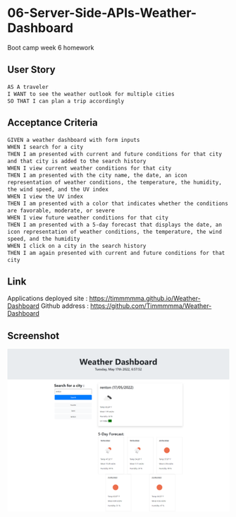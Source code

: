# 06-Server-Side-APIs-Weather-Dashboard
Boot camp week 6 homework

## User Story

```
AS A traveler
I WANT to see the weather outlook for multiple cities
SO THAT I can plan a trip accordingly
```

## Acceptance Criteria

```
GIVEN a weather dashboard with form inputs
WHEN I search for a city
THEN I am presented with current and future conditions for that city and that city is added to the search history
WHEN I view current weather conditions for that city
THEN I am presented with the city name, the date, an icon representation of weather conditions, the temperature, the humidity, the wind speed, and the UV index
WHEN I view the UV index
THEN I am presented with a color that indicates whether the conditions are favorable, moderate, or severe
WHEN I view future weather conditions for that city
THEN I am presented with a 5-day forecast that displays the date, an icon representation of weather conditions, the temperature, the wind speed, and the humidity
WHEN I click on a city in the search history
THEN I am again presented with current and future conditions for that city
```

## Link
Applications deployed site : https://timmmmma.github.io/Weather-Dashboard
Github address : https://github.com/Timmmmma/Weather-Dashboard

## Screenshot
![image](https://github.com/Timmmmma/06-Server-Side-APIs-Weather-Dashboard/blob/main/assets/image/Weather%20Dashboard.png)


